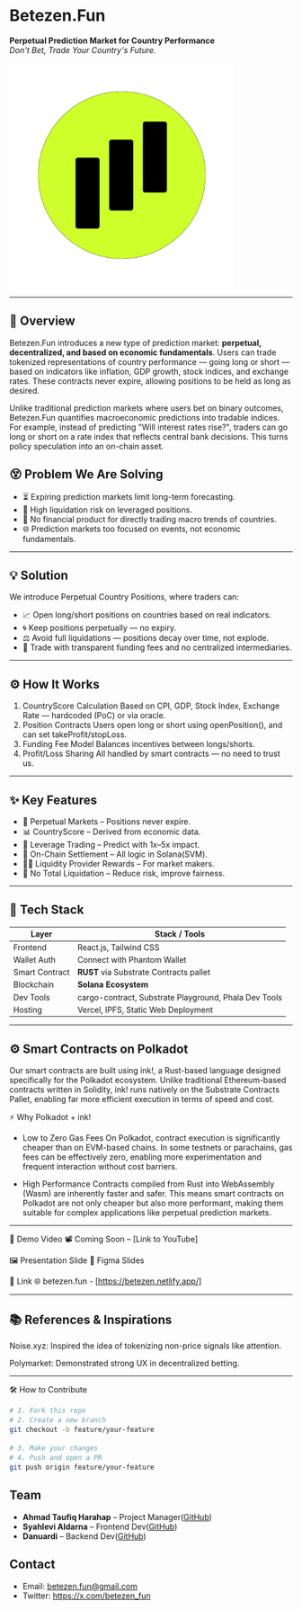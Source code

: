 # Betezen.Fun
**Perpetual Prediction Market for Country Performance**  
*Don't Bet, Trade Your Country's Future.*

<img src="assets/betezen.png" alt="Betezen Logo" width="400"/>

---

## 🧭 Overview
Betezen.Fun introduces a new type of prediction market: **perpetual, decentralized, and based on economic fundamentals**.
Users can trade tokenized representations of country performance — going long or short — based on indicators like inflation, GDP growth, stock indices, and exchange rates.
These contracts never expire, allowing positions to be held as long as desired.

Unlike traditional prediction markets where users bet on binary outcomes, 
Betezen.Fun quantifies macroeconomic predictions into tradable indices. 
For example, instead of predicting "Will interest rates rise?", traders can go 
long or short on a rate index that reflects central bank decisions. This turns 
policy speculation into an on-chain asset.

## 😵 Problem We Are Solving
- ⏳ Expiring prediction markets limit long-term forecasting.
- 💸 High liquidation risk on leveraged positions.
- 🧩 No financial product for directly trading macro trends of countries.
- 🌐 Prediction markets too focused on events, not economic fundamentals.

---

## 💡 Solution
We introduce Perpetual Country Positions, where traders can:
- 📈 Open long/short positions on countries based on real indicators.
- 🌀 Keep positions perpetually — no expiry.
- ⚖️ Avoid full liquidations — positions decay over time, not explode.
- 🤝 Trade with transparent funding fees and no centralized intermediaries.

---

## ⚙️ How It Works
1. CountryScore Calculation
   Based on CPI, GDP, Stock Index, Exchange Rate — hardcoded (PoC) or via oracle.
2. Position Contracts
   Users open long or short using openPosition(), and can set takeProfit/stopLoss.
3. Funding Fee Model
   Balances incentives between longs/shorts.
4. Profit/Loss Sharing
   All handled by smart contracts — no need to trust us.

---   

## ✨ Key Features
- 🔁 Perpetual Markets – Positions never expire.
- 📊 CountryScore – Derived from economic data.
- 🧠 Leverage Trading – Predict with 1x–5x impact.
- 🤖 On-Chain Settlement – All logic in Solana(SVM).
- 🧑‍🌾 Liquidity Provider Rewards – For market makers.
- 🔄 No Total Liquidation – Reduce risk, improve fairness.

---

## 🧪 Tech Stack
| Layer          | Stack / Tools                                           |
| -------------- | ------------------------------------------------------- |
| Frontend       | React.js, Tailwind CSS                                  |
| Wallet Auth    | Connect with Phantom Wallet                             |
| Smart Contract | **RUST** via Substrate Contracts pallet                 |
| Blockchain     | **Solana Ecosystem**                                    |
| Dev Tools      | cargo-contract, Substrate Playground, Phala Dev Tools   |
| Hosting        | Vercel, IPFS, Static Web Deployment                     |

---

## ⚙️ Smart Contracts on Polkadot
Our smart contracts are built using ink!, a Rust-based language designed specifically for the Polkadot ecosystem. Unlike traditional Ethereum-based contracts written in Solidity, ink! runs natively on the Substrate Contracts Pallet, enabling far more efficient execution in terms of speed and cost.

⚡ Why Polkadot + ink!
- Low to Zero Gas Fees
  On Polkadot, contract execution is significantly cheaper than on EVM-based chains. In some testnets or parachains, gas fees can be effectively zero, enabling more experimentation and frequent interaction without cost barriers.
  
- High Performance
  Contracts compiled from Rust into WebAssembly (Wasm) are inherently faster and safer. This means smart contracts on Polkadot are not only cheaper but also more performant, making them suitable for complex applications like perpetual prediction markets.

---

🎥 Demo Video
📽 Coming Soon – [Link to YouTube]

🖼 Presentation Slide
🧾 Figma Slides

🔗 Link
🌐 betezen.fun - [https://betezen.netlify.app/]

---

## 📚 References & Inspirations
Noise.xyz:
Inspired the idea of tokenizing non-price signals like attention.

Polymarket:
Demonstrated strong UX in decentralized betting.

---

🛠 How to Contribute

```bash
# 1. Fork this repo
# 2. Create a new branch
git checkout -b feature/your-feature

# 3. Make your changes
# 4. Push and open a PR
git push origin feature/your-feature
```

## Team
- **Ahmad Taufiq Harahap** – Project Manager([GitHub](https://github.com/AhmadTaufiq24))
- **Syahlevi Aldarna** – Frontend Dev([GitHub](https://github.com/syahlevi-aldarna))
- **Danuardi** – Backend Dev([GitHub](lihttps://github.com/Danuardi))

## Contact
- Email: betezen.fun@gmail.com
- Twitter: https://x.com/betezen_fun
